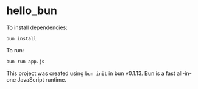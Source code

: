 # hello_bun

To install dependencies:

```bash
bun install
```

To run:

```bash
bun run app.js
```

This project was created using `bun init` in bun v0.1.13. [Bun](https://bun.sh) is a fast all-in-one JavaScript runtime.
